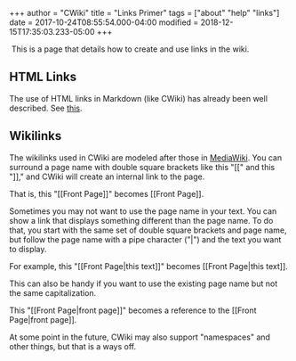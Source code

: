 +++
author = "CWiki"
title = "Links Primer"
tags = ["about" "help" "links"]
date = 2017-10-24T08:55:54.000-04:00
modified = 2018-12-15T17:35:03.233-05:00
+++

​
This is a page that details how to create and use links in the wiki.

## HTML Links ##

The use of HTML links in Markdown (like CWiki) has already been well described. See [this](https://daringfireball.net/projects/markdown/syntax#link).

## Wikilinks ##

The wikilinks used in CWiki are modeled after those in [MediaWiki](https://www.mediawiki.org/wiki/MediaWiki). You can surround a page name with double square brackets like this "\[\[" and this "\]\]," and CWiki will create an internal link to the page.

That is, this "\[\[Front Page\]\]" becomes [[Front Page]].

Sometimes you may not want to use the page name in your text. You can show a link that displays something different than the page name. To do that, you start with the same set of double square brackets and page name, but follow the page name with a pipe character ("|") and the text you want to display.

For example, this "\[\[Front Page|this text\]\]" becomes [[Front Page|this text]].

This can also be handy if you want to use the existing page name but not the same capitalization.

This "\[\[Front Page|front page\]\]" becomes a reference to the [[Front Page|front page]].

At some point in the future, CWiki may also support "namespaces" and other things, but that is a ways off.